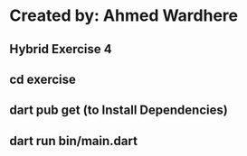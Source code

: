 # Created by: Ahmed Wardhere

## Hybrid Exercise 4

## cd exercise

## dart pub get (to Install Dependencies)

## dart run bin/main.dart
